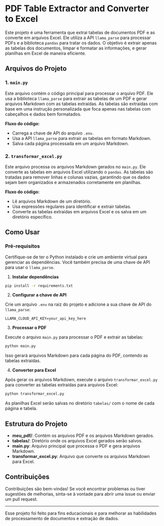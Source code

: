 # PDF Table Extractor and Converter to Excel

Este projeto é uma ferramenta que extrai tabelas de documentos PDF e as converte em arquivos Excel. Ele utiliza a API `llama_parse` para processar PDFs e a biblioteca `pandas` para tratar os dados. O objetivo é extrair apenas as tabelas dos documentos, limpar e formatar as informações, e gerar planilhas em Excel de maneira eficiente.

## Arquivos do Projeto

### 1. `main.py`

Este arquivo contém o código principal para processar o arquivo PDF. Ele usa a biblioteca `llama_parse` para extrair as tabelas de um PDF e gerar arquivos Markdown com as tabelas extraídas. As tabelas são extraídas com base em uma instrução personalizada que foca apenas nas tabelas com cabeçalhos e dados bem formatados.

**Fluxo do código:**
- Carrega a chave de API do arquivo `.env`.
- Usa a API `llama_parse` para extrair as tabelas em formato Markdown.
- Salva cada página processada em um arquivo Markdown.

### 2. `transformar_excel.py`

Este arquivo processa os arquivos Markdown gerados no `main.py`. Ele converte as tabelas em arquivos Excel utilizando o `pandas`. As tabelas são tratadas para remover linhas e colunas vazias, garantindo que os dados sejam bem organizados e armazenados corretamente em planilhas.

**Fluxo do código:**
- Lê arquivos Markdown de um diretório.
- Usa expressões regulares para identificar e extrair tabelas.
- Converte as tabelas extraídas em arquivos Excel e os salva em um diretório específico.

## Como Usar

### Pré-requisitos

Certifique-se de ter o Python instalado e crie um ambiente virtual para gerenciar as dependências. Você também precisa de uma chave de API para usar o `llama_parse`.

1. **Instalar dependências**

```bash
pip install -r requirements.txt
```

2. **Configurar a chave de API**

Crie um arquivo `.env` na raiz do projeto e adicione a sua chave de API do `llama_parse`:

```
LLAMA_CLOUD_API_KEY=your_api_key_here
```

3. **Processar o PDF**

Execute o arquivo `main.py` para processar o PDF e extrair as tabelas:

```bash
python main.py
```

Isso gerará arquivos Markdown para cada página do PDF, contendo as tabelas extraídas.

4. **Converter para Excel**

Após gerar os arquivos Markdown, execute o arquivo `transformar_excel.py` para converter as tabelas extraídas para arquivos Excel:

```bash
python transformar_excel.py
```

As planilhas Excel serão salvas no diretório `tabelas/` com o nome de cada página e tabela.

## Estrutura do Projeto

- **meu_pdf/**: Contém os arquivos PDF e os arquivos Markdown gerados.
- **tabelas/**: Diretório onde os arquivos Excel gerados serão salvos.
- **main.py**: Arquivo principal que processa o PDF e gera arquivos Markdown.
- **transformar_excel.py**: Arquivo que converte os arquivos Markdown para Excel.

## Contribuições

Contribuições são bem-vindas! Se você encontrar problemas ou tiver sugestões de melhorias, sinta-se à vontade para abrir uma issue ou enviar um pull request.

---

Esse projeto foi feito para fins educacionais e para melhorar as habilidades de processamento de documentos e extração de dados.
